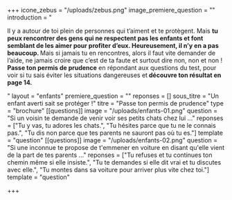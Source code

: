 +++
icone_zebus = "/uploads/zebus.png"
image_premiere_question = ""
introduction = "<p>Il y a autour de toi plein de personnes qui t’aiment et te protègent. Mais <strong>tu peux rencontrer des gens qui ne respectent pas les enfants et font semblant de les aimer pour profiter d’eux. Heureusement, il n’y en a pas beaucoup. </strong>Mais si jamais tu en rencontres, alors il faut vite demander de l’aide, ne jamais croire que c’est de ta faute et surtout dire non, non et non ! <strong>Passe ton permis de prudence</strong> en répondant aux questions du test, pour voir si tu sais éviter les situations dangereuses et<strong> découvre ton résultat en page 14.</strong></p>"
layout = "enfants"
premiere_question = ""
reponses = []
sous_titre = "Un enfant averti sait se protéger !"
titre = "Passe ton permis de prudence"
type = "brochure"
[[questions]]
image = "/uploads/enfants-01.png"
question = "Si un voisin te demande de venir voir ses petits chats chez lui ..."
reponses = ["Tu y vas, tu adores les chats.", "Tu hésites parce que tu ne le connais pas.", "Tu dis non parce que tes parents ne sauront pas où tu es."]
template = "question"
[[questions]]
image = "/uploads/enfants-02.png"
question = "Si une inconnue te propose de t'emmener en voiture en disant qu'elle vient de la part de tes parents ..."
reponses = ["Tu refuses et tu continues ton chemin même si elle insiste.", "Tu te demandes si elle dit vrai et tu discutes avec elle.", "Tu montes dans sa voiture pour arriver plus vite chez toi."]
template = "question"

+++
